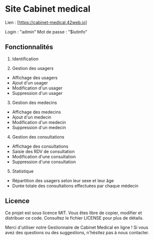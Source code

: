 # Site Cabinet medical

Lien : [https://cabinet-medical.42web.io]

Login : "admin"
Mot de passe : "$iutinfo"

## Fonctionnalités

1. Identification 

2. Gestion des usagers
- Affichage des usagers
- Ajout d'un usager
- Modification d'un usager 
- Suppression d'un usager

3. Gestion des medecins 
- Affichage des medecins
- Ajout d'un medecin
- Modification d'un medecin 
- Suppression d'un medecin

4. Gestion des consultations
- Affichage des consultations
- Saisie des RDV de consultation
- Modification d'une consultation
- Suppression d'une consultation

5. Statistique
- Répartition des usagers selon leur sexe et leur âge
- Durée totale des consultations effectuées par chaque médecin

## Licence

Ce projet est sous licence MIT. Vous êtes libre de copier, modifier et distribuer ce code. Consultez le fichier LICENSE pour plus de détails.

Merci d'utiliser notre Gestionnaire de Cabinet Medical en ligne ! Si vous avez des questions ou des suggestions, n'hésitez pas à nous contacter.